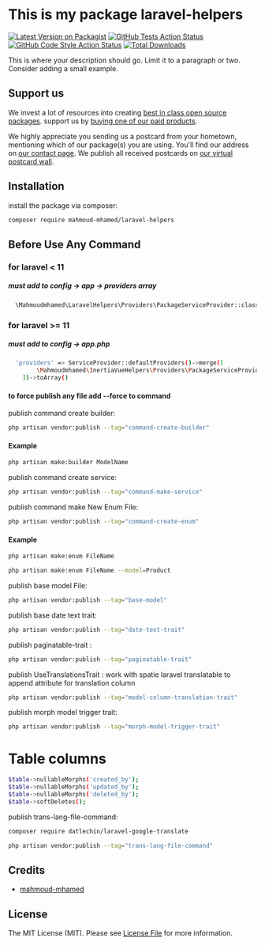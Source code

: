 # This is my package laravel-helpers

[![Latest Version on Packagist](https://img.shields.io/packagist/v/mahmoud-mhamed/laravel-helpers.svg?style=flat-square)](https://packagist.org/packages/mahmoud-mhamed/laravel-helpers)
[![GitHub Tests Action Status](https://img.shields.io/github/actions/workflow/status/mahmoud-mhamed/laravel-helpers/run-tests.yml?branch=main&label=tests&style=flat-square)](https://github.com/mahmoud-mhamed/laravel-helpers/actions?query=workflow%3Arun-tests+branch%3Amain)
[![GitHub Code Style Action Status](https://img.shields.io/github/actions/workflow/status/mahmoud-mhamed/laravel-helpers/fix-php-code-style-issues.yml?branch=main&label=code%20style&style=flat-square)](https://github.com/mahmoud-mhamed/laravel-helpers/actions?query=workflow%3A"Fix+PHP+code+style+issues"+branch%3Amain)
[![Total Downloads](https://img.shields.io/packagist/dt/mahmoud-mhamed/laravel-helpers.svg?style=flat-square)](https://packagist.org/packages/mahmoud-mhamed/laravel-helpers)

This is where your description should go. Limit it to a paragraph or two. Consider adding a small example.

## Support us


We invest a lot of resources into creating [best in class open source packages](https://spatie.be/open-source). support us by [buying one of our paid products](https://spatie.be/open-source/support-us).

We highly appreciate you sending us a postcard from your hometown, mentioning which of our package(s) you are using. You'll find our address on [our contact page](https://spatie.be/about-us). We publish all received postcards on [our virtual postcard wall](https://spatie.be/open-source/postcards).

## Installation

install the package via composer:

```bash
composer require mahmoud-mhamed/laravel-helpers
```
## Before Use Any Command
### for laravel < 11
##### must add  to config -> app -> providers array
```bash
  \Mahmoudmhamed\LaravelHelpers\Providers\PackageServiceProvider::class
```
### for laravel >= 11
##### must add to config -> app.php
```bash
  'providers' => ServiceProvider::defaultProviders()->merge([
        \Mahmoudmhamed\InertiaVueHelpers\Providers\PackageServiceProvider::class,
    ])->toArray()
```

#### to force publish any file add --force to command

publish command create builder:

```bash
php artisan vendor:publish --tag="command-create-builder" 
```
#### Example
```bash
php artisan make:builder ModelName 
```

publish command create service:

```bash
php artisan vendor:publish --tag="command-make-service" 
```

publish command make New Enum File:

```bash
php artisan vendor:publish --tag="command-create-enum" 
```
#### Example

```bash
php artisan make:enum FileName
```
```bash
php artisan make:enum FileName --model=Product
```

publish base model File:
```bash
php artisan vendor:publish --tag="base-model" 
```

publish base date text trait:
```bash
php artisan vendor:publish --tag="date-text-trait" 
```

publish paginatable-trait :
```bash
php artisan vendor:publish --tag="paginatable-trait" 
```

publish UseTranslationsTrait : work with spatie laravel translatable 
to append attribute for translation column
```bash
php artisan vendor:publish --tag="model-column-translation-trait" 
```

publish morph model trigger trait:
```bash
php artisan vendor:publish --tag="morph-model-trigger-trait" 
```
# Table columns
```bash 
$table->nullableMorphs('created_by');
$table->nullableMorphs('updated_by');
$table->nullableMorphs('deleted_by');
$table->softDeletes();
```

publish trans-lang-file-command:
```bash
composer require datlechin/laravel-google-translate
```
```bash
php artisan vendor:publish --tag="trans-lang-file-command" 
```


## Credits

- [mahmoud-mhamed](https://github.com/mahmoud-mhamed)

## License

The MIT License (MIT). Please see [License File](LICENSE.md) for more information.
